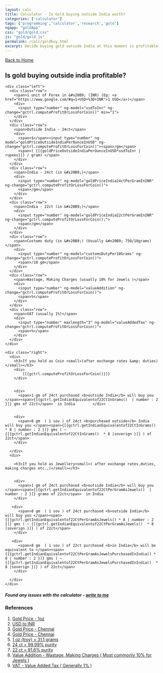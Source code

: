```yaml
---
layout: calc
title: Calculator - Is Gold buying outside India worth?
categories: ['calculator']
tags: ['programming','calculator','research','gold']
ngapp: "goldApp"
css: "gold/gold.css"
js: "gold/gold.js"
permalink: /calc/goldbuy.html
excerpt: Decide buying gold outside India at this moment is profitable
---
```


<style>
input{
  font-size: 100%;
}

div.row{
  margin-bottom: 10px;
}

div.row span{
  font-weight: bold;
}

</style>

<div>
	<a href="{{site.url}}">Back to Home</a>
</div>

<div ng-controller="gController as gctrl" ng-init="gctrl.computeProfitOrLossForCoin()" >
    <h2>Is gold buying outside india profitable?</h2>

    <div class="left">
      <div class="row">
        <span>1 unit of Forex in &#x20B9; (INR) (Eg: <a href="https://www.google.com/#q=1+USD+%3D+INR">1 USD</a>)</span>
        <div>
          <input type="number" ng-model="usdToInr" ng-change="gctrl.computeProfitOrLossForCoin()" min="1">
        </div>
      </div>
      <div class="row">
        <span>Outside India - 24ct</span>
        <div>
          <span>$</span><input type="number" ng-model="goldPriceOutsideIndiaPerOunceInUSD" ng-change="gctrl.computeProfitOrLossForCoin()"><span>/gm</span>
          <span>( {[{goldPriceOutsideIndiaPerOunceInUSD*usdToInr | rupees}]} / gram) </span>
        </div>
      </div>
      <div class="row">
        <span>India - 24ct (in &#x20B9;)</span>
        <div>
          <input type="number" ng-model="goldPriceIndia24ctPerGramInINR" ng-change="gctrl.computeProfitOrLossForCoin()">
          <span>/gm</span>
        </div>
      </div>
      <div class="row">
        <span>India - 22ct (in &#x20B9;)</span>
        <div>
          <input type="number" ng-model="goldPriceIndia22ctPerGramInINR" ng-change="gctrl.computeProfitOrLossForCoin();">
          <span>/gm</span>
        </div>
      </div>
      <div class="row">
        <span>Customs duty (in &#x20B9;) (Usually &#x20B9; 750/10grams)</span>
        <div>
          <input type="number" ng-model="customsDutyPer10Grams" ng-change="gctrl.computeProfitOrLossForCoin()">
          <span>/10 gm</span>
        </div>
      </div>
      <div class="row">
        <span>Wastage, Making Charges (usually 10% for Jewels )</span>
        <div>
          <input type="number" ng-model="valueAddition" ng-change="gctrl.computeProfitOrLossForCoin()">
          <span>%</span>
        </div>
      </div>
      <div class="row">
        <span>VAT (usually 1%)</span>
        <div>
          <input type="number" maxlength="3" ng-model="valueAddedTax" ng-change="gctrl.computeProfitOrLossForCoin()">
          <span>%</span>
        </div>
      </div>
    </div>

    <div class="right">
      <div>
        <h3>If you hold as Coin <small>(after exchange rates &amp; duties)</small></h3>
        <div>
            {[{gctrl.computeProfitOrLossForCoin()}]}
        </div>


        <div>
          <span>1 gm of 24ct purchased <b>outside India</b> will buy you </span><span>{[{gctrl.getIndianEquivalentof22CtInGrams()  | number : 2 }]} gms of 22ct</span>  in India        </div>


        <div>
          <span>8 gm  ( 1 sov ) of 24ct <b>purchased outside</b> India will buy you </span><span>{[{gctrl.getIndianEquivalentof22CtInGrams() * 8 | number : 2 }]} gms ( ~ {[{gctrl.getIndianEquivalentof22CtInGrams()  * 8 |soverign }]} ) of 22ct</span>
        </div>

      </div>
      <div>

        <h3>If you hold as Jewellery<small>( after exchange rates,duties, making charges etc.,)</small></h3>


        <div>
          <span>1 gm of 24ct purchased <b>outside India</b> will buy you </span><span>{[{gctrl.getIndianEquivalentof22CtPerGramAsJewels()  | number : 2 }]} grams of 22ct</span>  in India
        </div>

       <div>
          <span>8 gm  ( 1 sov ) of 24ct purchased <b>outside India</b> will buy you </span><span>{[{gctrl.getIndianEquivalentof22CtPerGramAsJewels() * 8 | number : 2 }]} gms ( ~ {[{gctrl.getIndianEquivalentof22CtPerGramAsJewels()  * 8 |soverign }]} ) of 22ct</span>
        </div>

       <div>
          <span>8 gm  ( 1 sov ) of 22ct purchased <b>in India</b> will be equivalent to </span><span>{[{gctrl.getIndianEquivalentof22CtPerGramAsJewelsPurchasedInIndia() * 8 | number : 2 }]} gms ( ~ {[{gctrl.getIndianEquivalentof22CtPerGramAsJewelsPurchasedInIndia()  * 8 |soverign }]} ) of 22ct</span>
        </div>

      </div>
    </div>

</div>



<div>
  <h5>
    Found any issues with the calculator - <a href="/contact.html">write to me</a>
  </h5>


  <div>
    <h3>References</h3>
    <ol>
      <li><div><a href="http://www.apmex.com/product/11950/1-oz-gold-bar-credit-suisse-in-assay">Gold Price - 1oz</a></div></li>
    <li><div><a href="https://www.google.com/webhp?sourceid=chrome-instant&ion=1&espv=2&ie=UTF-8#q=USD+to+INR">USD to INR</a></div></li>
      <li><div><a href="http://www.livechennai.com/gold_silverrate.asp">Gold Price - Chennai</a></div></li>
      <li><div><a href="http://www.livechennai.com/gold_silverrate.asp">Gold Price - Chennai</a></div></li>
      <li><div><a href="https://www.google.com/search?q=1+troy+oz+%3D+%3F+grams">1 oz (troy) = 31.1 grams</a></div></li>
      <li><div><a href="https://en.wikipedia.org/wiki/Fineness#Gold">24 ct = 99.99% purity</a></div> </li>
      <li><div><a href="https://en.wikipedia.org/wiki/Fineness#Gold">22 ct = 91.6% purity</a></div> </li>
      <li><div><a href="http://ajithprasad.com/gold-jewellery-buying-tips-wastage-charges-making-charges-va-karat-916-bis-hallmark/">Value Addition - Wastage, Making Charges ( Most commonly 10% for Jewels )</a></div></li>
      <li><div><a href="http://www.tnvat.gov.in/english/VATSCHE_ALPHA_270312.pdf#page=7">VAT - Value Added Tax ( Generally 1% )</a></div></li>
    </ol>
  </div>
</div>
